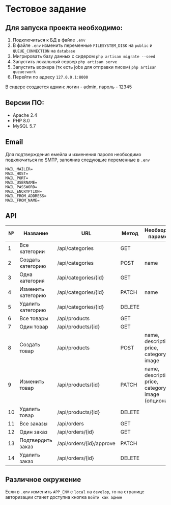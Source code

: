 # Тестовое задание
## Для запуска проекта необходимо:
1. Подключиться к БД в файле `.env`
2. В файле `.env` изменить переменные `FILESYSTEM_DISK` на `public` и `QUEUE_CONNECTION` на `database`
3. Мигрировать базу данных с сидером `php artisan migrate --seed`
4. Запустить локальный сервер `php artisan serve`
5. Запустить воркера (тк есть jobs для отправки писем) `php artisan queue:work`
6. Перейти по адресу `127.0.0.1:8000`

В сидере создается админ: логин - admin, пароль - 12345

## Версии ПО:
- Apache 2.4
- PHP 8.0
- MySQL 5.7

## Email
Для подтверждения емейла и изменения пароля необходимо подключиться по SMTP, заполнив следующие переменные в `.env`
```
MAIL_MAILER=
MAIL_HOST=
MAIL_PORT=
MAIL_USERNAME=
MAIL_PASSWORD=
MAIL_ENCRYPTION=
MAIL_FROM_ADDRESS=
MAIL_FROM_NAME=
```

## API

| №   | Название           | URL                      | Метод  | Необходимые параметры                                      |
|-----|--------------------|--------------------------|--------|------------------------------------------------------------|
| 1   | Все категории      | /api/categories          | GET    |                                                            |
| 2   | Создать категорию  | /api/categories          | POST   | name                                                       |
| 3   | Одна категория     | /api/categories/{id}     | GET    |                                                            |
| 4   | Изменить категорию | /api/categories/{id}     | PATCH  | name                                                       |
| 5   | Удалить категорию  | /api/categories/{id}     | DELETE |                                                            |
| 6   | Все товары         | /api/products            | GET    |                                                            |
| 7   | Один товар         | /api/products/{id}       | GET    |                                                            |
| 8   | Создать товар      | /api/products            | POST   | name, description, price, category_id, image               |
| 9   | Изменить товар     | /api/products/{id}       | PATCH  | name, description, price, category_id, image (опционально) |
| 10  | Удалить товар      | /api/products/{id}       | DELETE |                                                            |
| 11  | Все заказы         | /api/orders              | GET    |                                                            |
| 12  | Один заказ         | /api/orders/{id}         | GET    |                                                            |
| 13  | Подтвердить заказ  | /api/orders/{id}/approve | PATCH  |                                                            |
| 14  | Удалить заказ      | /api/orders/{id}         | DELETE |                                                            |
    
## Различное окружение
Если в `.env` изменить `APP_ENV` с `local` на `develop`, то на странице авторизации станет доступна кнопка `Войти как админ`
